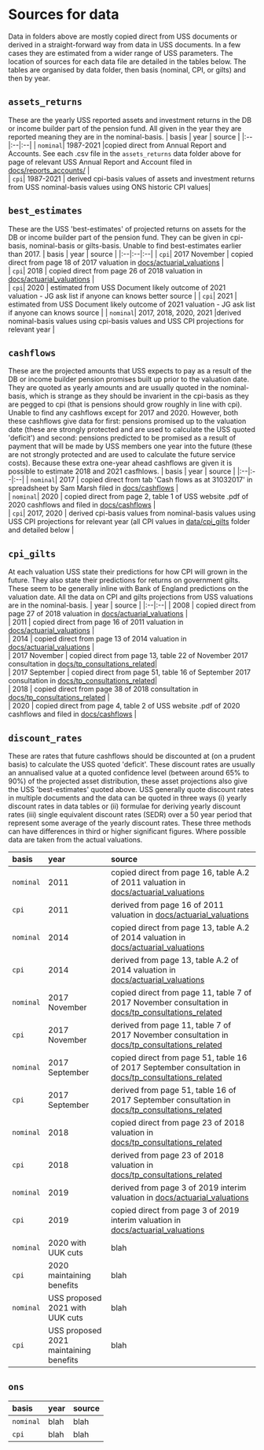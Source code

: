 # Sources for data

Data in folders above are mostly copied direct from USS documents or derived in a straight-forward way from data in USS documents. In a few cases they are estimated from a wider range of USS parameters. 
The location of sources for each data file are detailed in the tables below. 
The tables are organised by data folder, then basis (nominal, CPI, or gilts) and then by year.


## `assets_returns`
These are the yearly USS reported assets and investment returns in the DB or income builder part of the pension fund. All given in the year they are reported meaning they are in the nominal-basis. 
| basis | year | source |
|:--|:--|:--| 
| `nominal`| 1987-2021 |copied direct from Annual Report and Accounts. See each .csv file in the `assets_returns` data folder above for page of relevant USS Annual Report and Account filed in [docs/reports_accounts/](https://github.com/SussexUCU/USS/tree/main/docs/reports_accounts 'report_accounts') |   
| `cpi`| 1987-2021 | derived cpi-basis values of assets and investment returns from USS nominal-basis values using ONS historic CPI values|   


## `best_estimates`
These are the USS 'best-estimates' of projected returns on assets for the DB or income builder part of the pension fund. They can be given in cpi-basis, nominal-basis or gilts-basis. Unable to find best-estimates earlier than 2017.
| basis | year | source |
|:--|:--|:--| 
| `cpi`| 2017 November | copied direct from page 18 of 2017 valuation in [docs/actuarial_valuations](https://github.com/SussexUCU/USS/tree/main/docs/actuarial_valuations "valuations") |  
| `cpi`| 2018 | copied direct from page 26 of 2018 valuation in [docs/actuarial_valuations](https://github.com/SussexUCU/USS/tree/main/docs/actuarial_valuations "valuations") |   
| `cpi`| 2020 | estimated from USS Document likely outcome of 2021 valuation - JG ask list if anyone can knows better source | 
| `cpi`| 2021 | estimated from USS Document likely outcome of 2021 valuation - JG ask list if anyone can knows source | 
| `nominal`| 2017, 2018, 2020, 2021 |derived nominal-basis values using cpi-basis values and USS CPI projections for relevant year | 


## `cashflows`
These are the projected amounts that USS expects to pay as a result of the DB or income builder pension promises built up prior to the valuation date. They are quoted as yearly amounts and are usually quoted in the nominal-basis, which is strange as they should be invarient in the cpi-basis as they are pegged to cpi (that is pensions should grow roughly in line with cpi). Unable to find any cashflows except for 2017 and 2020. However, both these cashflows give data for first: pensions promised up to the valuation date (these are strongly protected and are used to calculate the USS quoted 'deficit') and second: pensions predicted to be promised as a result of payment that will be made by USS members one year into the future (these are not strongly protected and are used to calculate the future service costs). Because these extra one-year ahead cashflows are given it is possible to estimate 2018 and 2021 casfhlows. 
| basis | year | source |
|:--|:--|:--| 
| `nominal`| 2017 | copied direct from tab 'Cash flows as at 31032017' in spreadsheet by Sam Marsh filed in [docs/cashflows](https://github.com/SussexUCU/USS/tree/main/docs/cashflows 'cashflows') |   
| `nominal`| 2020 | copied direct from page 2, table 1 of USS website .pdf of 2020 cashflows and filed in [docs/cashflows](https://github.com/SussexUCU/USS/tree/main/docs/cashflows 'cashflows') |   
| `cpi`| 2017, 2020 | derived cpi-basis values from nominal-basis values using USS CPI projections for relevant year (all CPI values in [data/cpi_gilts](https://github.com/SussexUCU/USS/tree/main/data/cpi_gilts 'cpi_gilts') folder and detailed below |   

## `cpi_gilts`
At each valuation USS state their predictions for how CPI will grown in the future. They also state their predictions for returns on government gilts. These seem to be generally inline with Bank of England predictions on the valuation date. All the data on CPI and gilts projections from USS valuations are in the nominal-basis.
| year | source |
|:--|:--| 
| 2008 | copied direct from page 27 of 2018 valuation in [docs/actuarial_valuations](https://github.com/SussexUCU/USS/tree/main/docs/actuarial_valuations "valuations") |   
| 2011 | copied direct from page 16 of 2011 valuation in [docs/actuarial_valuations](https://github.com/SussexUCU/USS/tree/main/docs/actuarial_valuations "valuations") |   
| 2014 | copied direct from page 13 of 2014 valuation in [docs/actuarial_valuations](https://github.com/SussexUCU/USS/tree/main/docs/actuarial_valuations "valuations") |   
| 2017 November | copied direct from page 13, table 22 of November 2017 consultation in [docs/tp_consultations_related](https://github.com/SussexUCU/USS/tree/main/docs/tp_consultations_related "consultations")|   
| 2017 September | copied direct from page 51, table 16 of September 2017 consultation in [docs/tp_consultations_related](https://github.com/SussexUCU/USS/tree/main/docs/tp_consultations_related "consultations")|   
| 2018 | copied direct from page 38 of 2018 consultation in [docs/tp_consultations_related](https://github.com/SussexUCU/USS/tree/main/docs/tp_consultations_related "consultations") |   
| 2020 | copied direct from page 4, table 2 of USS website .pdf of 2020 cashflows and filed in [docs/cashflows](https://github.com/SussexUCU/USS/tree/main/docs/cashflows 'cashflows') |   

## `discount_rates`

These are rates that future cashflows should be discounted at (on a prudent basis) to calculate the USS quoted 'deficit'. These discount rates are usually an annualised value at a quoted confidence level (between around 65% to 90%) of the projected asset distribution, these asset projections also give the USS 'best-estimates' quoted above. USS generally quote discount rates in multiple documents and the data can be quoted in three ways (i) yearly discount rates in data tables or (ii) formulae for deriving yearly discount rates (iii) single equivalent discount rates (SEDR) over a 50 year period that represent some average of the yearly discount rates. These three methods can have differences in third or higher significant figures. Where possible data are taken from the actual valuations. 

| basis | year | source |
|:--|:--|:--| 
| `nominal`| 2011 |copied direct from page 16, table A.2 of 2011 valuation in [docs/actuarial_valuations](https://github.com/SussexUCU/USS/tree/main/docs/actuarial_valuations "valuations")|   
| `cpi`| 2011 | derived from page 16 of 2011 valuation in [docs/actuarial_valuations](https://github.com/SussexUCU/USS/tree/main/docs/actuarial_valuations "valuations")|   
| `nominal`| 2014 | copied direct from page 13, table A.2 of 2014 valuation in [docs/actuarial_valuations](https://github.com/SussexUCU/USS/tree/main/docs/actuarial_valuations "valuations")|   
| `cpi`| 2014 | derived from page 13, table A.2 of 2014 valuation in [docs/actuarial_valuations](https://github.com/SussexUCU/USS/tree/main/docs/actuarial_valuations "valuations")|   
| `nominal`| 2017 November |copied direct from page 11, table 7 of 2017 November consultation in [docs/tp_consultations_related](https://github.com/SussexUCU/USS/tree/main/docs/tp_consultations_related "consultations")|   
| `cpi`| 2017 November | derived from page 11, table 7 of 2017 November consultation in [docs/tp_consultations_related](https://github.com/SussexUCU/USS/tree/main/docs/tp_consultations_related "consultations")|   
| `nominal`| 2017 September | copied direct from page 51, table 16 of 2017 September consultation in [docs/tp_consultations_related](https://github.com/SussexUCU/USS/tree/main/docs/tp_consultations_related "consultations") |   
| `cpi`| 2017 September | derived from page 51, table 16 of 2017 September consultation in [docs/tp_consultations_related](https://github.com/SussexUCU/USS/tree/main/docs/tp_consultations_related "consultations")|   
| `nominal`| 2018 |copied direct from page 23 of 2018 valuation in [docs/tp_consultations_related](https://github.com/SussexUCU/USS/tree/main/docs/tp_consultations_related "consultations") |   
| `cpi`| 2018 | derived from page 23 of 2018 valuation in [docs/tp_consultations_related](https://github.com/SussexUCU/USS/tree/main/docs/tp_consultations_related "consultations") |  
| `nominal`| 2019 |derived from page 3 of 2019 interim valuation in [docs/actuarial_valuations](https://github.com/SussexUCU/USS/tree/main/docs/actuarial_valuations "valuations") |   
| `cpi`| 2019 | copied direct from page 3 of 2019 interim valuation in [docs/actuarial_valuations](https://github.com/SussexUCU/USS/tree/main/docs/actuarial_valuations "valuations")|
| `nominal`| 2020 with UUK cuts |blah |   
| `cpi`| 2020 maintaining benefits | blah|
| `nominal`| USS proposed 2021 with UUK cuts |blah |   
| `cpi`| USS proposed 2021 maintaining benefits | blah|



## `ons`
| basis | year | source |
|:--|:--|:--| 
| `nominal`| blah |blah |   
| `cpi`| blah | blah|   

